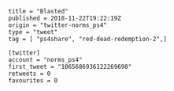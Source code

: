 ```
title = "Blasted"
published = 2018-11-22T19:22:19Z
origin = "twitter-norms_ps4"
type = "tweet"
tag = [ "ps4share", "red-dead-redemption-2",]

[twitter]
account = "norms_ps4"
first_tweet = "1065686936122269698"
retweets = 0
favourites = 0
```

<p class='image'><img src='https://mnf.m17s.net/2018/11/22/DsoUngYWwAIY6_F.jpg' alt=''></p>

